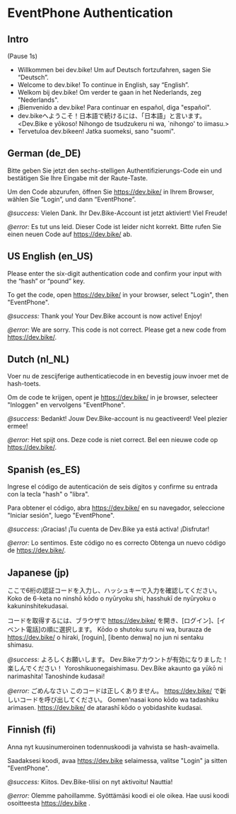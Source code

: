 # EventPhone Authentication

## Intro

(Pause 1s)

- Willkommen bei dev.bike! Um auf Deutsch fortzufahren, sagen Sie “Deutsch”.
- Welcome to dev.bike! To continue in English, say “English”.
- Welkom bij dev.bike! Om verder te gaan in het Nederlands, zeg "Nederlands".
- ¡Bienvenido a dev.bike! Para continuar en español, diga "español".
- dev.bikeへようこそ！日本語で続けるには、「日本語」と言います。 <Dev.Bike e yōkoso! Nihongo de tsudzukeru ni wa, `nihongo' to iimasu.>
- Tervetuloa dev.bikeen! Jatka suomeksi, sano "suomi".

## German (de_DE)

Bitte geben Sie jetzt den sechs-stelligen Authentifizierungs-Code ein und bestätigen Sie Ihre Eingabe mit der Raute-Taste.

Um den Code abzurufen, öffnen Sie https://dev.bike/ in Ihrem Browser, wählen Sie “Login”, und dann “EventPhone”.

_@success:_ Vielen Dank. Ihr Dev.Bike-Account ist jetzt aktiviert! Viel Freude!

_@error:_ Es tut uns leid. Dieser Code ist leider nicht korrekt. Bitte rufen Sie einen neuen Code auf https://dev.bike/ ab.

## US English (en_US)

Please enter the six-digit authentication code and confirm your input with the “hash” or “pound” key.

To get the code, open https://dev.bike/ in your browser, select "Login", then "EventPhone".

_@success:_ Thank you! Your Dev.Bike account is now active! Enjoy!

_@error:_ We are sorry. This code is not correct. Please get a new code from https://dev.bike/.

## Dutch (nl_NL)

Voer nu de zescijferige authenticatiecode in en bevestig jouw invoer met de hash-toets.

Om de code te krijgen, opent je https://dev.bike/ in je browser, selecteer "Inloggen" en vervolgens "EventPhone".

_@success:_ Bedankt! Jouw Dev.Bike-account is nu geactiveerd! Veel plezier ermee!

_@error:_ Het spijt ons. Deze code is niet correct. Bel een nieuwe code op https://dev.bike/.

## Spanish (es_ES)

Ingrese el código de autenticación de seis dígitos y confirme su entrada con la tecla "hash" o "libra".

Para obtener el código, abra https://dev.bike/ en su navegador, seleccione "Iniciar sesión", luego "EventPhone".

_@success:_ ¡Gracias! ¡Tu cuenta de Dev.Bike ya está activa! ¡Disfrutar!

_@error:_ Lo sentimos. Este código no es correcto Obtenga un nuevo código de https://dev.bike/.

## Japanese (jp)

ここで6桁の認証コードを入力し、ハッシュキーで入力を確認してください。
Koko de 6-keta no ninshō kōdo o nyūryoku shi, hasshukī de nyūryoku o kakuninshitekudasai.

コードを取得するには、ブラウザで https://dev.bike/ を開き、[ログイン]、[イベント電話]の順に選択します。
Kōdo o shutoku suru ni wa, burauza de https://dev.bike/ o hiraki, [roguin], [ibento denwa] no jun ni sentaku shimasu.

_@success:_
よろしくお願いします。 Dev.Bikeアカウントが有効になりました！ 楽しんでください！
Yoroshikuonegaishimasu. Dev.Bike akaunto ga yūkō ni narimashita! Tanoshinde kudasai!

_@error:_
ごめんなさい このコードは正しくありません。 https://dev.bike/ で新しいコードを呼び出してください。
Gomen'nasai kono kōdo wa tadashiku arimasen. https://dev.bike/ de atarashī kōdo o yobidashite kudasai.

## Finnish (fi)

Anna nyt kuusinumeroinen todennuskoodi ja vahvista se hash-avaimella.

Saadaksesi koodi, avaa https://dev.bike selaimessa, valitse "Login" ja sitten "EventPhone".

_@success:_ Kiitos. Dev.Bike-tilisi on nyt aktivoitu! Nauttia!

_@error:_ Olemme pahoillamme. Syöttämäsi koodi ei ole oikea. Hae uusi koodi osoitteesta https://dev.bike .
